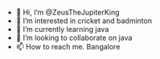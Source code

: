- 👋 Hi, I’m @ZeusTheJupiterKing
- 👀 I’m interested in cricket and badminton
- 🌱 I’m currently learning java
- 💞️ I’m looking to collaborate on java
- 📫 How to reach me. Bangalore 
